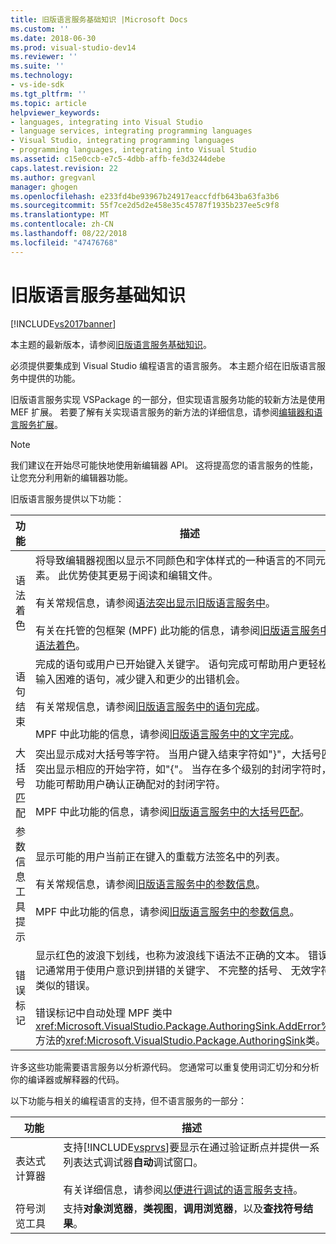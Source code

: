 ```yaml
---
title: 旧版语言服务基础知识 |Microsoft Docs
ms.custom: ''
ms.date: 2018-06-30
ms.prod: visual-studio-dev14
ms.reviewer: ''
ms.suite: ''
ms.technology:
- vs-ide-sdk
ms.tgt_pltfrm: ''
ms.topic: article
helpviewer_keywords:
- languages, integrating into Visual Studio
- language services, integrating programming languages
- Visual Studio, integrating programming languages
- programming languages, integrating into Visual Studio
ms.assetid: c15e0ccb-e7c5-4dbb-affb-fe3d3244debe
caps.latest.revision: 22
ms.author: gregvanl
manager: ghogen
ms.openlocfilehash: e233fd4be93967b24917eaccfdfb643ba63fa3b6
ms.sourcegitcommit: 55f7ce2d5d2e458e35c45787f1935b237ee5c9f8
ms.translationtype: MT
ms.contentlocale: zh-CN
ms.lasthandoff: 08/22/2018
ms.locfileid: "47476768"
---
```

# <a name="legacy-language-service-essentials"></a>旧版语言服务基础知识
[!INCLUDE[vs2017banner](../../includes/vs2017banner.md)]

本主题的最新版本，请参阅[旧版语言服务基础知识](https://docs.microsoft.com/visualstudio/extensibility/internals/legacy-language-service-essentials)。  
  
必须提供要集成到 Visual Studio 编程语言的语言服务。 本主题介绍在旧版语言服务中提供的功能。  
  
 旧版语言服务实现 VSPackage 的一部分，但实现语言服务功能的较新方法是使用 MEF 扩展。 若要了解有关实现语言服务的新方法的详细信息，请参阅[编辑器和语言服务扩展](../../extensibility/editor-and-language-service-extensions.md)。  
  
> [!NOTE]
>  我们建议在开始尽可能快地使用新编辑器 API。 这将提高您的语言服务的性能，让您充分利用新的编辑器功能。  
  
 旧版语言服务提供以下功能：  
  
|功能|描述|  
|-------------|-----------------|  
|语法着色|将导致编辑器视图以显示不同颜色和字体样式的一种语言的不同元素。 此优势使其更易于阅读和编辑文件。<br /><br /> 有关常规信息，请参阅[语法突出显示旧版语言服务中](../../extensibility/internals/syntax-coloring-in-a-legacy-language-service.md)。<br /><br /> 有关在托管的包框架 (MPF) 此功能的信息，请参阅[旧版语言服务中的语法着色](../../extensibility/internals/syntax-colorizing-in-a-legacy-language-service.md)。|  
|语句结束|完成的语句或用户已开始键入关键字。 语句完成可帮助用户更轻松地输入困难的语句，减少键入和更少的出错机会。<br /><br /> 有关常规信息，请参阅[旧版语言服务中的语句完成](../../extensibility/internals/statement-completion-in-a-legacy-language-service.md)。<br /><br /> MPF 中此功能的信息，请参阅[旧版语言服务中的文字完成](../../extensibility/internals/word-completion-in-a-legacy-language-service.md)。|  
|大括号匹配|突出显示成对大括号等字符。 当用户键入结束字符如"}"，大括号匹配突出显示相应的开始字符，如"{"。 当存在多个级别的封闭字符时，此功能可帮助用户确认正确配对的封闭字符。<br /><br /> MPF 中此功能的信息，请参阅[旧版语言服务中的大括号匹配](../../extensibility/internals/brace-matching-in-a-legacy-language-service.md)。|  
|参数信息工具提示|显示可能的用户当前正在键入的重载方法签名中的列表。<br /><br /> 有关常规信息，请参阅[旧版语言服务中的参数信息](../../extensibility/internals/parameter-info-in-a-legacy-language-service1.md)。<br /><br /> MPF 中此功能的信息，请参阅[旧版语言服务中的参数信息](../../extensibility/internals/parameter-info-in-a-legacy-language-service2.md)。|  
|错误标记|显示红色的波浪下划线，也称为波浪线下语法不正确的文本。 错误标记通常用于使用户意识到拼错的关键字、 不完整的括号、 无效字符和类似的错误。<br /><br /> 错误标记中自动处理 MPF 类中<xref:Microsoft.VisualStudio.Package.AuthoringSink.AddError%2A>方法的<xref:Microsoft.VisualStudio.Package.AuthoringSink>类。|  
  
 许多这些功能需要语言服务以分析源代码。 您通常可以重复使用词汇切分和分析你的编译器或解释器的代码。  
  
 以下功能与相关的编程语言的支持，但不语言服务的一部分：  
  
|功能|描述|  
|-------------|-----------------|  
|表达式计算器|支持[!INCLUDE[vsprvs](../../includes/vsprvs-md.md)]要显示在通过验证断点并提供一系列表达式调试器**自动**调试窗口。<br /><br /> 有关详细信息，请参阅[以便进行调试的语言服务支持](../../extensibility/internals/language-service-support-for-debugging.md)。|  
|符号浏览工具|支持**对象浏览器**，**类视图**，**调用浏览器**，以及**查找符号结果**。|

